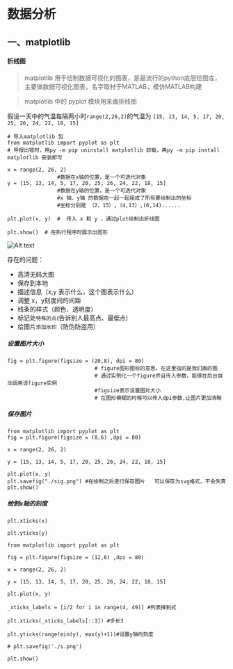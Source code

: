 # 数据分析



## 一、matplotlib



#### 折线图

> matplotlib 用于绘制数据可视化的图表，是最流行的python底层绘图库，主要做数据可视化图表，名字取材于MATLAB，模仿MATLAB构建

> matplotlib 中的 pyplot 模块用来画折线图

假设一天中的气温每隔两小时`range(2,26,2)`的气温为 ` [15, 13, 14, 5, 17, 20, 25, 26, 24, 22, 18, 15] `

```
# 导入matplotlib 包
from matplotlib import pyplot as plt
# 导报出错时，用py -m pip uninstall matplotlib 卸载，再py -m pip install matplotlib 安装即可

x = range(2, 26, 2)
				#数据在x轴的位置，是一个可迭代对象
y = [15, 13, 14, 5, 17, 20, 25, 26, 24, 22, 18, 15]
				#数据在y轴的位置，是一个可迭代对象
				#x 轴、y轴 的数据在一起一起组成了所有要绘制出的坐标
				#坐标分别是 （2，15）,（4,13）,(6,14)......

plt.plot(x, y)  #  传入 x 和 y ，通过plot绘制出折线图

plt.show()  # 在执行程序时展示出图形

```



![Alt text](C:\Users\18451\Desktop\笔记\python笔记\images\matplotlib_01.png)

存在的问题：

* 高清无码大图
* 保存到本地
* 描述信息（x,y 表示什么，这个图表示什么）
* 调整 x，y刻度间的间距
* 线条的样式（颜色、透明度）
* 标记处`特殊的点`(告诉别人最高点、最低点)
* 给图片`添加水印`（防伪防盗用）

##### 设置图片大小

```
fig = plt.figure(figsize = (20,8), dpi = 80)
							# figure图形图标的意思，在这里指的是我们画的图
							# 通过实例化一个figure并且传入参数，能够在后台自动调用该figure实例
							#figsize表示设置图片大小
							# 在图形模糊的时候可以传入dpi参数,让图片更加清晰
```



##### 保存图片

```from matplotlib import pyplot as plt
from matplotlib import pyplot as plt
fig = plt.figure(figsize = (8,6) ,dpi = 80)

x = range(2, 26, 2)

y = [15, 13, 14, 5, 17, 20, 25, 26, 24, 22, 18, 15]

plt.plot(x, y)
plt.savefig("./sig.png") #在绘制之后进行保存图片   可以保存为svg格式，不会失真
plt.show() 

```

##### 绘制x轴的刻度

`plt.xticks(x)`

`plt.yticks(y)`

```
from matplotlib import pyplot as plt

fig = plt.figure(figsize = (12,6) ,dpi = 80)

x = range(2, 26, 2)

y = [15, 13, 14, 5, 17, 20, 25, 26, 24, 22, 18, 15]

plt.plot(x, y)

_xticks_labels = [i/2 for i in range(4, 49)] #列表推到式

plt.xticks(_xticks_labels[::3]) #步长3

plt.yticks(range(min(y), max(y)+1))#设置y轴的刻度

# plt.savefig('./s.png')

plt.show()
```



##### 




